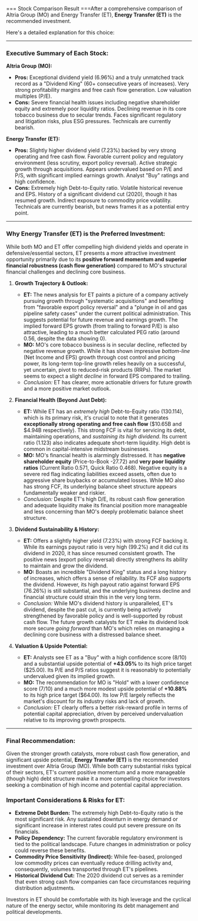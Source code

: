 
=== Stock Comparison Result ===After a comprehensive comparison of Altria Group (MO) and Energy Transfer (ET), **Energy Transfer (ET)** is the recommended investment.

Here's a detailed explanation for this choice:

---

### **Executive Summary of Each Stock:**

**Altria Group (MO):**
*   **Pros:** Exceptional dividend yield (6.96%) and a truly unmatched track record as a "Dividend King" (60+ consecutive years of increases). Very strong profitability margins and free cash flow generation. Low valuation multiples (P/E).
*   **Cons:** Severe financial health issues including negative shareholder equity and extremely poor liquidity ratios. Declining revenue in its core tobacco business due to secular trends. Faces significant regulatory and litigation risks, plus ESG pressures. Technicals are currently bearish.

**Energy Transfer (ET):**
*   **Pros:** Slightly higher dividend yield (7.23%) backed by very strong operating and free cash flow. Favorable current policy and regulatory environment (less scrutiny, export policy reversal). Active strategic growth through acquisitions. Appears undervalued based on P/E and P/S, with significant implied earnings growth. Analyst "Buy" ratings and high confidence.
*   **Cons:** Extremely high Debt-to-Equity ratio. Volatile historical revenue and EPS. History of a significant dividend cut (2020), though it has resumed growth. Indirect exposure to commodity price volatility. Technicals are currently bearish, but news frames it as a potential entry point.

---

### **Why Energy Transfer (ET) is the Preferred Investment:**

While both MO and ET offer compelling high dividend yields and operate in defensive/essential sectors, ET presents a more attractive investment opportunity primarily due to its **positive forward momentum and superior financial robustness (cash flow generation)** compared to MO's structural financial challenges and declining core business.

1.  **Growth Trajectory & Outlook:**
    *   **ET:** The news analysis for ET paints a picture of a company actively pursuing growth through "systematic acquisitions" and benefiting from "favorable export policy reversal" and a "plunge in oil and gas pipeline safety cases" under the current political administration. This suggests potential for future revenue and earnings growth. The implied forward EPS growth (from trailing to forward P/E) is also attractive, leading to a much better calculated PEG ratio (around 0.56, despite the data showing 0).
    *   **MO:** MO's core tobacco business is in secular decline, reflected by negative revenue growth. While it has shown impressive *bottom-line* (Net Income and EPS) growth through cost control and pricing power, its long-term top-line growth relies heavily on a successful, yet uncertain, pivot to reduced-risk products (RRPs). The market seems to expect a slight *decline* in forward EPS compared to trailing.
    *   *Conclusion:* ET has clearer, more actionable drivers for future growth and a more positive market outlook.

2.  **Financial Health (Beyond Just Debt):**
    *   **ET:** While ET has an *extremely high* Debt-to-Equity ratio (130.114), which is its primary risk, it's crucial to note that it generates **exceptionally strong operating and free cash flow** ($10.65B and $4.94B respectively). This strong FCF is vital for servicing its debt, maintaining operations, and *sustaining its high dividend*. Its current ratio (1.123) also indicates adequate short-term liquidity. High debt is common in capital-intensive midstream businesses.
    *   **MO:** MO's financial health is alarmingly distressed. It has **negative shareholder equity** (Price-to-Book -27.72) and **very poor liquidity ratios** (Current Ratio 0.571, Quick Ratio 0.468). Negative equity is a severe red flag indicating liabilities exceed assets, often due to aggressive share buybacks or accumulated losses. While MO also has strong FCF, its underlying balance sheet structure appears fundamentally weaker and riskier.
    *   *Conclusion:* Despite ET's high D/E, its robust cash flow generation and adequate liquidity make its financial position more manageable and less concerning than MO's deeply problematic balance sheet structure.

3.  **Dividend Sustainability & History:**
    *   **ET:** Offers a slightly higher yield (7.23%) with strong FCF backing it. While its earnings payout ratio is very high (99.2%) and it did cut its dividend in 2020, it has since resumed consistent growth. The positive news (export policy reversal) directly strengthens its ability to maintain and grow the dividend.
    *   **MO:** Boasts an incredible "Dividend King" status and a long history of increases, which offers a sense of reliability. Its FCF also supports the dividend. However, its high payout ratio against forward EPS (76.26%) is still substantial, and the underlying business decline and financial structure could strain this in the very long term.
    *   *Conclusion:* While MO's dividend history is unparalleled, ET's dividend, despite the past cut, is currently being actively strengthened by favorable policy and is well-supported by robust cash flow. The future growth catalysts for ET make its dividend look more secure *going forward* than MO's which relies on managing a declining core business with a distressed balance sheet.

4.  **Valuation & Upside Potential:**
    *   **ET:** Analysts see ET as a "Buy" with a high confidence score (8/10) and a substantial upside potential of **+43.05%** to its high price target ($25.00). Its P/E and P/S ratios suggest it is reasonably to potentially undervalued given its implied growth.
    *   **MO:** The recommendation for MO is "Hold" with a lower confidence score (7/10) and a much more modest upside potential of **+10.88%** to its high price target ($64.00). Its low P/E largely reflects the market's discount for its industry risks and lack of growth.
    *   *Conclusion:* ET clearly offers a better risk-reward profile in terms of potential capital appreciation, driven by perceived undervaluation relative to its improving growth prospects.

---

### **Final Recommendation:**

Given the stronger growth catalysts, more robust cash flow generation, and significant upside potential, **Energy Transfer (ET)** is the recommended investment over Altria Group (MO). While both carry substantial risks typical of their sectors, ET's current positive momentum and a more manageable (though high) debt structure make it a more compelling choice for investors seeking a combination of high income and potential capital appreciation.

### **Important Considerations & Risks for ET:**

*   **Extreme Debt Burden:** The extremely high Debt-to-Equity ratio is the most significant risk. Any sustained downturn in energy demand or significant increase in interest rates could put severe pressure on its financials.
*   **Policy Dependency:** The current favorable regulatory environment is tied to the political landscape. Future changes in administration or policy could reverse these benefits.
*   **Commodity Price Sensitivity (Indirect):** While fee-based, prolonged low commodity prices can eventually reduce drilling activity and, consequently, volumes transported through ET's pipelines.
*   **Historical Dividend Cut:** The 2020 dividend cut serves as a reminder that even strong cash flow companies can face circumstances requiring distribution adjustments.

Investors in ET should be comfortable with its high leverage and the cyclical nature of the energy sector, while monitoring its debt management and political developments.